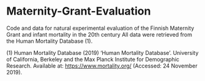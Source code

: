 # Maternity-Grant-Evaluation
Code and data for natural experimental evaluation of the Finnish Maternity Grant and infant mortality in the 20th century
All data were retrieved from the Human Mortality Database (1).  



(1) Human Mortality Database (2019) ‘Human Mortality Database’. University of California, Berkeley and the Max Planck Institute for Demographic Research. Available at: https://www.mortality.org/ (Accessed: 24 November 2019).

